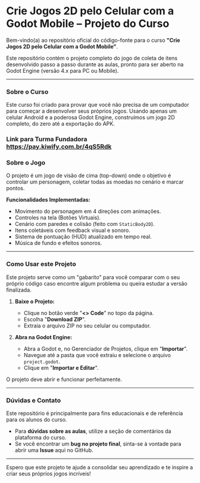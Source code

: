 # Crie Jogos 2D pelo Celular com a Godot Mobile – Projeto do Curso

Bem-vindo(a) ao repositório oficial do código-fonte para o curso **"Crie Jogos 2D pelo Celular com a Godot Mobile"**.

Este repositório contém o projeto completo do jogo de coleta de itens desenvolvido passo a passo durante as aulas, pronto para ser aberto na Godot Engine (versão 4.x para PC ou Mobile).

---

### Sobre o Curso

Este curso foi criado para provar que você não precisa de um computador para começar a desenvolver seus próprios jogos. Usando apenas um celular Android e a poderosa Godot Engine, construímos um jogo 2D completo, do zero até a exportação do APK.

### Link para Turma Fundadora https://pay.kiwify.com.br/4qS5Rdk

### Sobre o Jogo

O projeto é um jogo de visão de cima (top-down) onde o objetivo é controlar um personagem, coletar todas as moedas no cenário e marcar pontos.

**Funcionalidades Implementadas:**
* Movimento do personagem em 4 direções com animações.
* Controles na tela (Botões Virtuais).
* Cenário com paredes e colisão (feito com `StaticBody2D`).
* Itens coletáveis com feedback visual e sonoro.
* Sistema de pontuação (HUD) atualizado em tempo real.
* Música de fundo e efeitos sonoros.

---

### Como Usar este Projeto

Este projeto serve como um "gabarito" para você comparar com o seu próprio código caso encontre algum problema ou queira estudar a versão finalizada.

1.  **Baixe o Projeto:**
    * Clique no botão verde "**<> Code**" no topo da página.
    * Escolha "**Download ZIP**".
    * Extraia o arquivo ZIP no seu celular ou computador.

2.  **Abra na Godot Engine:**
    * Abra a Godot e, no Gerenciador de Projetos, clique em "**Importar**".
    * Navegue até a pasta que você extraiu e selecione o arquivo `project.godot`.
    * Clique em "**Importar e Editar**".

O projeto deve abrir e funcionar perfeitamente.

---

### Dúvidas e Contato

Este repositório é principalmente para fins educacionais e de referência para os alunos do curso.

* Para **dúvidas sobre as aulas**, utilize a seção de comentários da plataforma do curso.
* Se você encontrar um **bug no projeto final**, sinta-se à vontade para abrir uma **Issue** aqui no GitHub.

---

Espero que este projeto te ajude a consolidar seu aprendizado e te inspire a criar seus próprios jogos incríveis!
